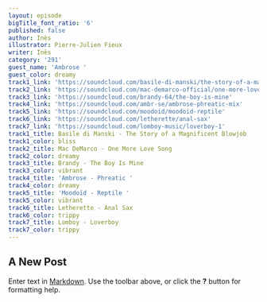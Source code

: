 ```yaml
---
layout: episode
bigTitle_font_ratio: '6'
published: false
author: Inès
illustrator: Pierre-Julien Fieux
writer: Inès
category: '291'
guest_name: 'Ambrose '
guest_color: dreamy
track1_link: 'https://soundcloud.com/basile-di-manski/the-story-of-a-magnificient-blowjob'
track2_link: 'https://soundcloud.com/mac-demarco-official/one-more-love-song'
track3_link: 'https://soundcloud.com/brandy-64/the-boy-is-mine'
track4_link: 'https://soundcloud.com/ambr-se/ambrose-phreatic-mix'
track5_link: 'https://soundcloud.com/moodoid/moodoid-reptile'
track6_link: 'https://soundcloud.com/letherette/anal-sax'
track7_link: 'https://soundcloud.com/lomboy-music/loverboy-1'
track1_title: Basile di Manski - The Story of a Magnificent Blowjob
track1_color: bliss
track2_title: Mac DeMarco - One More Love Song
track2_color: dreamy
track3_title: Brandy - The Boy Is Mine
track3_color: vibrant
track4_title: 'Ambrose - Phreatic '
track4_color: dreamy
track5_title: 'Moodoïd - Reptile '
track5_color: vibrant
track6_title: Letherette - Anal Sax
track6_color: trippy
track7_title: Lomboy - Loverboy
track7_color: trippy
---
```

## A New Post

Enter text in [Markdown](http://daringfireball.net/projects/markdown/). Use the toolbar above, or click the **?** button for formatting help.
